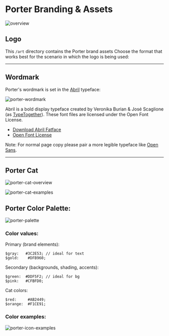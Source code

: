 # Porter Branding & Assets 

![overview](https://user-images.githubusercontent.com/686194/94293852-c9017980-ff13-11ea-9f61-acaf09d8bb30.png)

## Logo

This `/art` directory contains the Porter brand assets Choose the format that works best for the scenario in which the logo is being used:

---

## Wordmark

Porter's wordmark is set in the [Abril](https://fonts.google.com/specimen/Abril+Fatface) typeface:


![porter-wordmark](https://user-images.githubusercontent.com/686194/93822112-8d656780-fc14-11ea-9492-9b4d8494efba.png)

Abril is a bold display typeface created by Veronika Burian & José Scaglione (as [TypeTogether](http://www.type-together.com/)). These font files are licensed under the Open Font License.

* [Download Abril Fatface](https://fonts.google.com/specimen/Abril+Fatface)
* [Open Font License](https://scripts.sil.org/cms/scripts/page.php?site_id=nrsi&id=OFL)

Note: For normal page copy please pair a more legible typeface like [Open Sans](https://fonts.google.com/specimen/Open+Sans).

---

## Porter Cat

![porter-cat-overview](https://user-images.githubusercontent.com/686194/93821992-5abb6f00-fc14-11ea-91db-3a93c48faa2c.png)

![porter-cat-examples](https://user-images.githubusercontent.com/686194/93821990-5abb6f00-fc14-11ea-93bf-dcc16d2f7c04.png)


## Porter Color Palette:

![porter-palette](https://user-images.githubusercontent.com/686194/93821996-5bec9c00-fc14-11ea-9e88-a676ec99cf91.png)

### Color values: 

Primary (brand elements):

```
$gray:   #3C2E53; // ideal for text
$gold:    #DFB960;
```

Secondary (backgrounds, shading, accents):

```
$green:  #DDF5F2; // ideal for bg
$pink:   #CFBFD0;
```

Cat colors:

```
$red:     #AB2449;
$orange:  #F1CE91;
```

### Color examples:

![porter-icon-examples](https://user-images.githubusercontent.com/686194/93821995-5bec9c00-fc14-11ea-9bf4-23039c4c8ae5.png)
